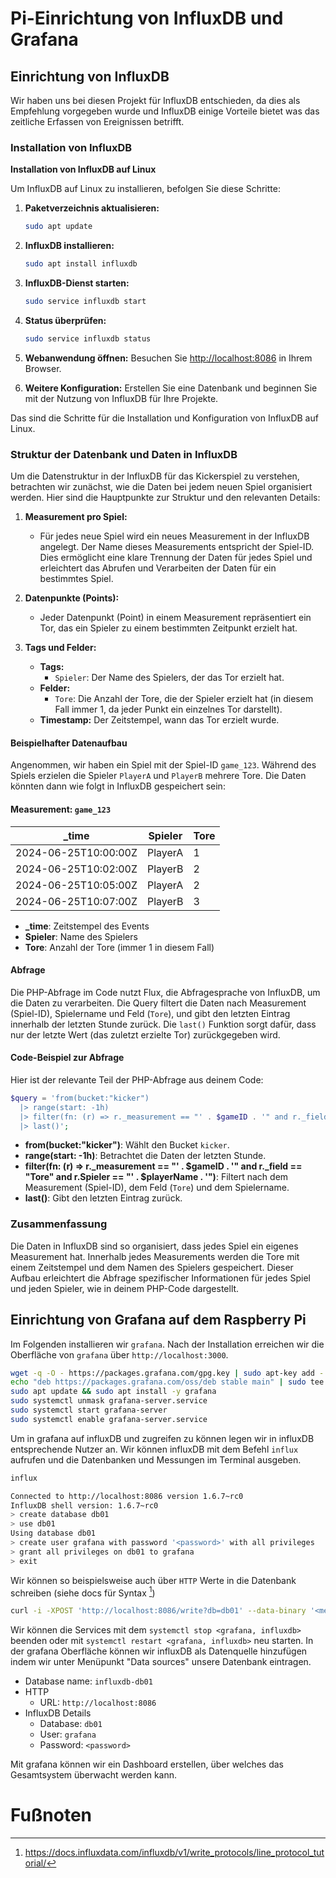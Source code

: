 # Pi-Einrichtung von InfluxDB und Grafana

## Einrichtung von InfluxDB

Wir haben uns bei diesen Projekt für InfluxDB entschieden, da dies als Empfehlung vorgegeben wurde und InfluxDB einige Vorteile bietet was das zeitliche Erfassen von Ereignissen betrifft.

### Installation von InfluxDB

**Installation von InfluxDB auf Linux**

Um InfluxDB auf Linux zu installieren, befolgen Sie diese Schritte:

1. **Paketverzeichnis aktualisieren:**
   ```bash
   sudo apt update
   ```

2. **InfluxDB installieren:**
   ```bash
   sudo apt install influxdb
   ```

3. **InfluxDB-Dienst starten:**
   ```bash
   sudo service influxdb start
   ```

4. **Status überprüfen:**
   ```bash
   sudo service influxdb status
   ```

5. **Webanwendung öffnen:**
   Besuchen Sie [http://localhost:8086](http://localhost:8086) in Ihrem Browser.

6. **Weitere Konfiguration:**
   Erstellen Sie eine Datenbank und beginnen Sie mit der Nutzung von InfluxDB für Ihre Projekte.

Das sind die Schritte für die Installation und Konfiguration von InfluxDB auf Linux.

### Struktur der Datenbank und Daten in InfluxDB

Um die Datenstruktur in der InfluxDB für das Kickerspiel zu verstehen, betrachten wir zunächst, wie die Daten bei jedem neuen Spiel organisiert werden. Hier sind die Hauptpunkte zur Struktur und den relevanten Details:

1. **Measurement pro Spiel:**
   - Für jedes neue Spiel wird ein neues Measurement in der InfluxDB angelegt. Der Name dieses Measurements entspricht der Spiel-ID. Dies ermöglicht eine klare Trennung der Daten für jedes Spiel und erleichtert das Abrufen und Verarbeiten der Daten für ein bestimmtes Spiel.

2. **Datenpunkte (Points):**
   - Jeder Datenpunkt (Point) in einem Measurement repräsentiert ein Tor, das ein Spieler zu einem bestimmten Zeitpunkt erzielt hat.

3. **Tags und Felder:**
   - **Tags:**
     - `Spieler`: Der Name des Spielers, der das Tor erzielt hat.
   - **Felder:**
     - `Tore`: Die Anzahl der Tore, die der Spieler erzielt hat (in diesem Fall immer 1, da jeder Punkt ein einzelnes Tor darstellt).
   - **Timestamp:** Der Zeitstempel, wann das Tor erzielt wurde.

#### Beispielhafter Datenaufbau

Angenommen, wir haben ein Spiel mit der Spiel-ID `game_123`. Während des Spiels erzielen die Spieler `PlayerA` und `PlayerB` mehrere Tore. Die Daten könnten dann wie folgt in InfluxDB gespeichert sein:

#### Measurement: `game_123`

| _time                  | Spieler | Tore |
|------------------------|---------|------|
| 2024-06-25T10:00:00Z   | PlayerA | 1    |
| 2024-06-25T10:02:00Z   | PlayerB | 2    |
| 2024-06-25T10:05:00Z   | PlayerA | 2    |
| 2024-06-25T10:07:00Z   | PlayerB | 3    |

- **_time**: Zeitstempel des Events
- **Spieler**: Name des Spielers
- **Tore**: Anzahl der Tore (immer 1 in diesem Fall)

#### Abfrage

Die PHP-Abfrage im Code nutzt Flux, die Abfragesprache von InfluxDB, um die Daten zu verarbeiten. Die Query filtert die Daten nach Measurement (Spiel-ID), Spielername und Feld (`Tore`), und gibt den letzten Eintrag innerhalb der letzten Stunde zurück. Die `last()` Funktion sorgt dafür, dass nur der letzte Wert (das zuletzt erzielte Tor) zurückgegeben wird.

#### Code-Beispiel zur Abfrage

Hier ist der relevante Teil der PHP-Abfrage aus deinem Code:

```php
$query = 'from(bucket:"kicker")
  |> range(start: -1h)
  |> filter(fn: (r) => r._measurement == "' . $gameID . '" and r._field == "Tore" and r.Spieler == "' . $playerName . '")
  |> last()';
```

- **from(bucket:"kicker")**: Wählt den Bucket `kicker`.
- **range(start: -1h)**: Betrachtet die Daten der letzten Stunde.
- **filter(fn: (r) => r._measurement == "' . $gameID . '" and r._field == "Tore" and r.Spieler == "' . $playerName . '")**: Filtert nach dem Measurement (Spiel-ID), dem Feld (`Tore`) und dem Spielername.
- **last()**: Gibt den letzten Eintrag zurück.

### Zusammenfassung

Die Daten in InfluxDB sind so organisiert, dass jedes Spiel ein eigenes Measurement hat. Innerhalb jedes Measurements werden die Tore mit einem Zeitstempel und dem Namen des Spielers gespeichert. Dieser Aufbau erleichtert die Abfrage spezifischer Informationen für jedes Spiel und jeden Spieler, wie in deinem PHP-Code dargestellt.

## Einrichtung von Grafana auf dem Raspberry Pi

Im Folgenden installieren wir `grafana`. Nach der Installation erreichen wir die Oberfläche von `grafana` über `http://localhost:3000`. 
```bash
wget -q -O - https://packages.grafana.com/gpg.key | sudo apt-key add -
echo "deb https://packages.grafana.com/oss/deb stable main" | sudo tee /etc/apt/sources.list.d/grafana.list
sudo apt update && sudo apt install -y grafana
sudo systemctl unmask grafana-server.service
sudo systemctl start grafana-server
sudo systemctl enable grafana-server.service
```
Um in grafana auf influxDB und zugreifen zu können legen wir in influxDB entsprechende Nutzer an.
Wir können influxDB mit dem Befehl `influx` aufrufen und die Datenbanken und Messungen im Terminal ausgeben.
```bash
influx

Connected to http://localhost:8086 version 1.6.7~rc0
InfluxDB shell version: 1.6.7~rc0
> create database db01
> use db01
Using database db01
> create user grafana with password '<password>' with all privileges
> grant all privileges on db01 to grafana
> exit 
```
Wir können so beispielsweise auch über `HTTP` Werte in die Datenbank schreiben (siehe docs für Syntax [^3]) 
```bash
curl -i -XPOST 'http://localhost:8086/write?db=db01' --data-binary '<measurement>[,<tag-key>=<tag-value>...] <field-key>=<field-value>[,<field2-key>=<field2-value>...] [unix-nano-timestamp]'
```

Wir können die Services mit dem `systemctl stop <grafana, influxdb>` beenden oder mit `systemctl restart <grafana, influxdb>` neu starten.
In der grafana Oberfläche können wir influxDB als Datenquelle hinzufügen indem wir unter Menüpunkt "Data sources" unsere Datenbank eintragen.
+ Database name: `influxdb-db01`
+ HTTP
    + URL: `http://localhost:8086`
+ InfluxDB Details
    + Database: `db01`
    + User: `grafana`
    + Password: `<password>`

Mit grafana können wir ein Dashboard erstellen, über welches das Gesamtsystem überwacht werden kann.  

# Fußnoten

[^3]: https://docs.influxdata.com/influxdb/v1/write_protocols/line_protocol_tutorial/
